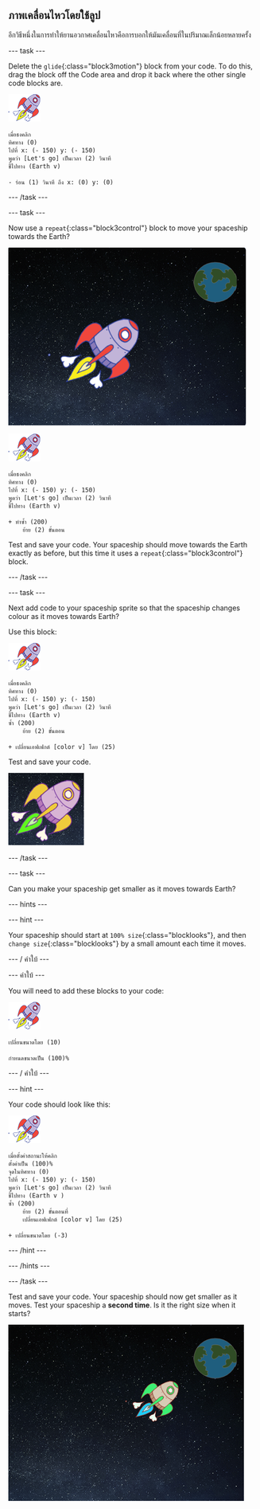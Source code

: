 ## ภาพเคลื่อนไหวโดยใช้ลูป

อีกวิธีหนึ่งในการทำให้ยานอวกาศเคลื่อนไหวคือการบอกให้มันเคลื่อนที่ในปริมาณเล็กน้อยหลายครั้ง

\--- task \---

Delete the `glide`{:class="block3motion"} block from your code. To do this, drag the block off the Code area and drop it back where the other single code blocks are.

![Spaceship sprite](images/sprite-spaceship.png)

```blocks3
เมื่อธงคลิก
ทิศทาง (0)
ไปที่ x: (- 150) y: (- 150)
พูดว่า [Let's go] เป็นเวลา (2) วินาที
ชี้ไปทาง (Earth v)

- ร่อน (1) วินาที ถึง x: (0) y: (0)
```

\--- /task \---

\--- task \---

Now use a `repeat`{:class="block3control"} block to move your spaceship towards the Earth?

![Testing a spaceship animation](images/space-animate-stage.png)

![Spaceship sprite](images/sprite-spaceship.png)

```blocks3
เมื่อธงคลิก
ทิศทาง (0)
ไปที่ x: (- 150) y: (- 150)
พูดว่า [Let's go] เป็นเวลา (2) วินาที
ชี้ไปทาง (Earth v)

+ ทำซ้ำ (200)
    ย้าย (2) ขั้นตอน
```

Test and save your code. Your spaceship should move towards the Earth exactly as before, but this time it uses a `repeat`{:class="block3control"} block.

\--- /task \---

\--- task \---

Next add code to your spaceship sprite so that the spaceship changes colour as it moves towards Earth?

Use this block:

![Spaceship sprite](images/sprite-spaceship.png)

```blocks3
เมื่อธงคลิก
ทิศทาง (0)
ไปที่ x: (- 150) y: (- 150)
พูดว่า [Let's go] เป็นเวลา (2) วินาที
ชี้ไปทาง (Earth v)
ซ้ำ (200)
    ย้าย (2) ขั้นตอน

+ เปลี่ยนเอฟเฟกต์ [color v] โดย (25)
```

Test and save your code.

![Testing a colour-changing spaceship](images/space-colour-test.png)

\--- /task \---

\--- task \---

Can you make your spaceship get smaller as it moves towards Earth?

\--- hints \---

\--- hint \---

Your spaceship should start at `100% size`{:class="blocklooks"}, and then `change size`{:class="blocklooks"} by a small amount each time it moves.

\--- / คำใบ้ \---

\--- คำใบ้ \---

You will need to add these blocks to your code:

![ยานอวกาศเทพดา](images/sprite-spaceship.png)

```blocks3
เปลี่ยนขนาดโดย (10)

กำหนดขนาดเป็น (100)%
```

\--- / คำใบ้ \---

\--- hint \---

Your code should look like this:

![Spaceship sprite](images/sprite-spaceship.png)

```blocks3
เมื่อตั้งค่าสถานะให้คลิก
ตั้งค่าเป็น (100)%
จุดในทิศทาง (0)
ไปที่ x: (- 150) y: (- 150)
พูดว่า [Let's go] เป็นเวลา (2) วินาที
ชี้ไปทาง (Earth v )
ซ้ำ (200)
    ย้าย (2) ขั้นตอนที่
    เปลี่ยนเอฟเฟกต์ [color v] โดย (25)

+ เปลี่ยนขนาดโดย (-3)
```

\--- /hint \---

\--- /hints \---

\--- /task \---

Test and save your code. Your spaceship should now get smaller as it moves. Test your spaceship a **second time**. Is it the right size when it starts?

![Testing a shrinking spaceship](images/space-size-test.png)